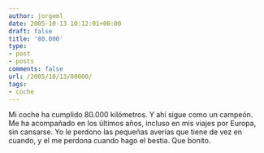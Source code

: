 ```yaml
---
author: jorgeml
date: 2005-10-13 10:12:01+00:00
draft: false
title: '80.000'
type: 
- post
- posts
comments: false
url: /2005/10/13/80000/
tags:
- coche
---
```


Mi coche ha cumplido 80.000 kilómetros. Y ahí sigue como un campeón. Me ha acompañado en los últimos años, incluso en mis viajes por Europa, sin cansarse. Yo le perdono las pequeñas averías que tiene de vez en cuando, y el me perdona cuando hago el bestia. Que bonito.
